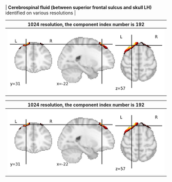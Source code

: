 


| **Cerebrospinal fluid (between superior frontal sulcus and skull LH)** identified on various resolutions |

| 1024 resolution, the component index number is 192|  
|:---:|  
| ![Component 1024](../1024/final/192.jpg "From component 1024: Cerebrospinal fluid (between superior frontal sulcus and skull LH)") |

| 1024 resolution, the component index number is 192|  
|:---:|  
| ![Component 1024](../1024/final/192.jpg "From component 1024: Cerebrospinal fluid (between superior frontal sulcus and skull LH)") |